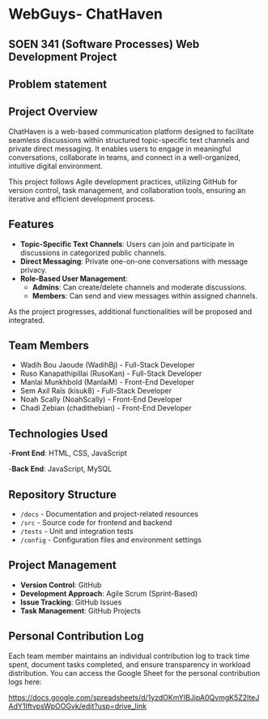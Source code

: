 # WebGuys- ChatHaven

## SOEN 341 (Software Processes) Web Development Project

## Problem statement



## Project Overview

ChatHaven is a web-based communication platform designed to facilitate seamless discussions within structured topic-specific text channels and private direct messaging. It enables users to engage in meaningful conversations, collaborate in teams, and connect in a well-organized, intuitive digital environment.

This project follows Agile development practices, utilizing GitHub for version control, task management, and collaboration tools, ensuring an iterative and efficient development process.


## Features

- **Topic-Specific Text Channels**: Users can join and participate in discussions in categorized public channels.
- **Direct Messaging**: Private one-on-one conversations with message privacy.
- **Role-Based User Management**:
  - **Admins**: Can create/delete channels and moderate discussions.
  - **Members**: Can send and view messages within assigned channels.

As the project progresses, additional functionalities will be proposed and integrated.

## Team Members

* Wadih Bou Jaoude (WadihBj) - Full-Stack Developer
* Ruso Kanapathipillai (RusoKan) - Full-Stack Developer
* Manlai Munkhbold (ManlaiM) - Front-End Developer
* Sem Axil Raïs (kisuk8) - Full-Stack Developer
* Noah Scally (NoahScally) - Front-End Developer
* Chadi Zebian (chadithebian) - Front-End Developer
  
## Technologies Used

-**Front End**: HTML, CSS, JavaScript

-**Back End**: JavaScript, MySQL

## Repository Structure

- `/docs` - Documentation and project-related resources
- `/src` - Source code for frontend and backend
- `/tests` - Unit and integration tests
- `/config` - Configuration files and environment settings

## Project Management

- **Version Control**: GitHub
- **Development Approach**: Agile Scrum (Sprint-Based)
- **Issue Tracking**: GitHub Issues
- **Task Management**: GitHub Projects

## Personal Contribution Log

Each team member maintains an individual contribution log to track time spent, document tasks completed, and ensure transparency in workload distribution. You can access the Google Sheet for the personal contribution logs here:

https://docs.google.com/spreadsheets/d/1yzdOKmYIBJipA0QvmgK5Z2lteJAdY1IftvpsWpOOGvk/edit?usp=drive_link
